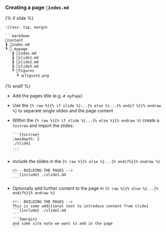 ### Creating a page `📄index.md`
{% if slide %}
 ```{admonition} Folder structure
 :class: tip, margin

 ```markdown
 📂content
 ┣ 📄index.md
 ┗ 📂 mypage
    ┣ 📄index.md
    ┣ 📄slide1.md
    ┣ 📄slide2.md
    ┣ 📄slide3.md
    ┗ 📂figures
      ┗ 📊figure1.png
```
{% endif %}

- Add the pages title (e.g. `# myPage`)
- Use the `{% raw %}{% if slide %}...{% else %}...{% endif %}{% endraw %}` to separate
  single slides and the page content
- Within the `{% raw %}{% if slide %}...{% else %}{% endraw %}` create a `toctree` and import the slides:

      ```{toctree}
      :maxdepth: 2
      ./slide1
      ...
      ```
- Include the slides in the `{% raw %}{% else %}...{% endif%}{% endraw %}`

      <!-- BUILDING THE PAGES -->
      ```{include} ./slide1.md
      ```
- Optionally add further content to the page in `{% raw %}{% else %}...{% endif%}{% endraw %}`

      <!-- BUILDING THE PAGES -->
      This is some additional text to introduce content from slide1
      ```{include} ./slide1.md
      ```
      ```{margin}
      and some site note we want to add in the page
      ```
